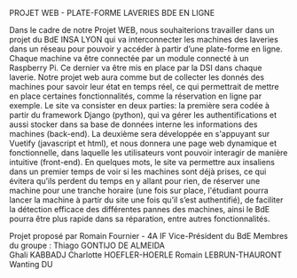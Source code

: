 PROJET WEB - PLATE-FORME LAVERIES BDE EN LIGNE

Dans le cadre de notre Projet WEB, nous souhaiterions travailler dans un projet du BdE INSA LYON qui
va interconnecter les machines des laveries dans un réseau pour pouvoir y accéder à partir d’une plate-forme 
en ligne. Chaque machine va être connectée par un module connecté à un Raspberry Pi. Ce dernier va être mis en 
place par la DSI dans chaque laverie. Notre projet web aura comme but de collecter les donnés des machines pour 
savoir leur état en temps réel, ce qui permettrait de mettre en place certaines fonctionnalités, comme la réservation 
en ligne par exemple. Le site va consister en deux parties: la première sera codée à partir du framework Django (python), 
qui va gérer les authentifications et aussi stocker dans sa base de données interne les informations des machines (back-end). 
La deuxième sera développée en s'appuyant sur Vuetify (javascript et html), et nous donnera une page web dynamique et 
fonctionnelle, dans laquelle les utilisateurs vont pouvoir interagir de manière intuitive (front-end).  En quelques mots, 
le site va permettre aux insaliens dans un premier temps de voir si les machines sont déjà prises, ce qui évitera qu’ils 
perdent du temps en y allant pour rien, de réserver une machine pour une tranche horaire (une fois sur place, l'étudiant 
pourra lancer la machine à partir du site une fois qu’il s’est authentifié), de faciliter la détection efficace des 
différentes pannes des machines, ainsi le BdE pourra être plus rapide dans sa réparation, entre autres fonctionnalités. 

Projet proposé par Romain Fournier - 4A IF Vice-Président du BdE
Membres du groupe : Thiago GONTIJO DE ALMEIDA	
			Ghali KABBADJ
			Charlotte HOEFLER-HOERLE
			Romain LEBRUN-THAURONT
			Wanting DU
